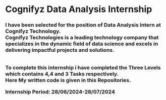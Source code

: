 <h1><b></b>Cognifyz Data Analysis Internship</h1>
<h3>
<p>I have been selected for the position of Data Analysis Intern at Cognifyz Technology. <br>
 Cognifyz Technologies is a leading technology company that specializes in the dynamic field of data science and excels in delivering impactful projects and solutions.</p>
<br> To complete this internship i have completed the Three Levels which contains 4,4 and 3 Tasks respectively. 
<br>Here My written code is given in this Repositories.</p>
Internship Period: 28/06/2024-28/07/2024
</h3>

